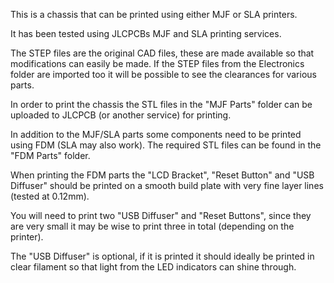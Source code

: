 This is a chassis that can be printed using either MJF or SLA printers.

It has been tested using JLCPCBs MJF and SLA printing services.

The STEP files are the original CAD files, these are made available so that modifications can easily be made. If the STEP files from the Electronics folder are imported too it will be possible to see the clearances for various parts.

In order to print the chassis the STL files in the "MJF Parts" folder can be uploaded to JLCPCB (or another service) for printing.

In addition to the MJF/SLA parts some components need to be printed using FDM (SLA may also work). The required STL files can be found in the "FDM Parts" folder.

When printing the FDM parts the "LCD Bracket", "Reset Button" and "USB Diffuser" should be printed on a smooth build plate with very fine layer lines (tested at 0.12mm).

You will need to print two "USB Diffuser" and "Reset Buttons", since they are very small it may be wise to print three in total (depending on the printer).

The "USB Diffuser" is optional, if it is printed it should ideally be printed in clear filament so that light from the LED indicators can shine through.
